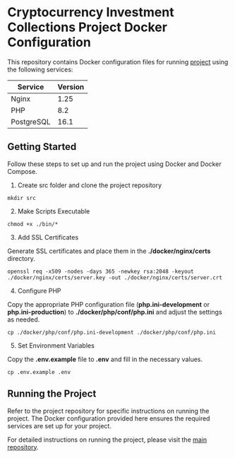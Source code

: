 # Cryptocurrency Investment Collections Project Docker Configuration

This repository contains Docker configuration files for running [project](https://github.com/a3naumov/cryptocurrency-investment-collections) using the following services:

| Service    | Version |
|------------|---------|
| Nginx      | 1.25    |
| PHP        | 8.2     |
| PostgreSQL | 16.1    |

## Getting Started

Follow these steps to set up and run the project using Docker and Docker Compose.

1) Create src folder and clone the project repository

```shell
mkdir src
```

2) Make Scripts Executable

```shell
chmod +x ./bin/*
```

3) Add SSL Certificates

Generate SSL certificates and place them in the **./docker/nginx/certs** directory.
```shell
openssl req -x509 -nodes -days 365 -newkey rsa:2048 -keyout ./docker/nginx/certs/server.key -out ./docker/nginx/certs/server.crt
```

4) Configure PHP

Copy the appropriate PHP configuration file (**php.ini-development** or **php.ini-production**) to **./docker/php/conf/php.ini** and adjust the settings as needed.
```shell
cp ./docker/php/conf/php.ini-development ./docker/php/conf/php.ini
```

5) Set Environment Variables

Copy the **.env.example** file to **.env** and fill in the necessary values.
```shell
cp .env.example .env
```

## Running the Project

Refer to the project repository for specific instructions on running the project. The Docker configuration provided here ensures the required services are set up for your project.

For detailed instructions on running the project, please visit the [main repository](https://github.com/a3naumov/cryptocurrency-investment-collections).